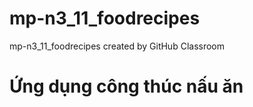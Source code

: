 # mp-n3_11_foodrecipes
mp-n3_11_foodrecipes created by GitHub Classroom

<h1> Ứng dụng công thúc nấu ăn </h1>
